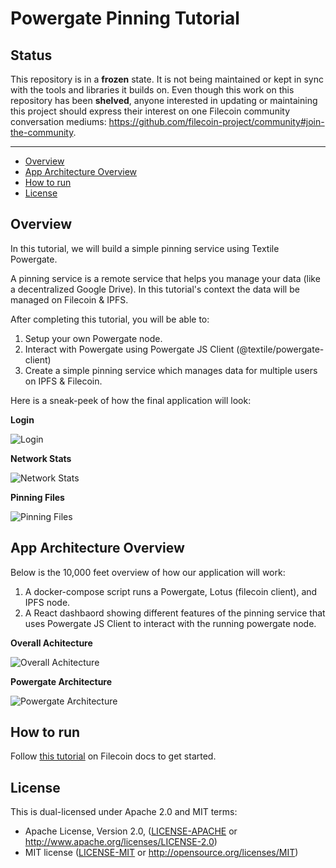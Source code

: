 # Powergate Pinning Tutorial

## Status

This repository is in a **frozen** state. It is not being maintained or kept in sync with the tools and libraries it builds on. Even though this work on this repository has been **shelved**, anyone interested in updating or maintaining this project should express their interest on one Filecoin community conversation mediums: <https://github.com/filecoin-project/community#join-the-community>.

---

- [Overview](#overview)
- [App Architecture Overview](#app-architecture-overview)
- [How to run](#how-to-run)
- [License](#license)

## Overview

In this tutorial, we will build a simple pinning service using Textile Powergate.

A pinning service is a remote service that helps you manage your data (like a decentralized Google Drive). In this tutorial's context the data will be managed on Filecoin & IPFS.

After completing this tutorial, you will be able to:

1. Setup your own Powergate node.
2. Interact with Powergate using Powergate JS Client (@textile/powergate-client)
3. Create a simple pinning service which manages data for multiple users on IPFS & Filecoin.

Here is a sneak-peek of how the final application will look:

**Login**

![Login](./assets/login.png)

**Network Stats**

![Network Stats](./assets/network-stats.png)

**Pinning Files**

![Pinning Files](./assets/pin.png)

## App Architecture Overview

Below is the 10,000 feet overview of how our application will work:

1. A docker-compose script runs a Powergate, Lotus (filecoin client), and IPFS node.
2. A React dashbaord showing different features of the pinning service that uses Powergate JS Client to interact with the running powergate node.

**Overall Achitecture**

![Overall Achitecture](./assets/app-arch.png)

**Powergate Architecture**

![Powergate Architecture](./assets/powergate.png)

## How to run

Follow [this tutorial]() on Filecoin docs to get started.

## License

This is dual-licensed under Apache 2.0 and MIT terms:

- Apache License, Version 2.0, ([LICENSE-APACHE](./LICENSE-APACHE) or http://www.apache.org/licenses/LICENSE-2.0)
- MIT license ([LICENSE-MIT](./LICENSE-MIT) or http://opensource.org/licenses/MIT)
